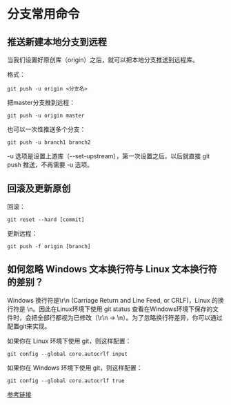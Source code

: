 # 分支常用命令

## 推送新建本地分支到远程

当我们设置好原创库（origin）之后，就可以把本地分支推送到远程库。

格式：

    git push -u origin <分支名>

把master分支推到远程：

    git push -u origin master

也可以一次性推送多个分支：

    git push -u branch1 branch2

-u 选项是设置上游库（--set-upstream），第一次设置之后，以后就直接 git push 推送，不再需要 -u 选项。


## 回滚及更新原创

回滚：

    git reset --hard [commit]

更新远程：

    git push -f origin [branch]


## 如何忽略 Windows 文本换行符与 Linux 文本换行符的差别？

Windows 换行符是\r\n (Carriage Return and Line Feed, or CRLF)，Linux 的换行符是 \n。因此在Linux环境下使用 git status 查看在Windows环境下保存的文件时，会把全部行都视为已修改（\r\n -> \n）。为了忽略换行符差异，你可以通过配置git来实现。

如果你在 Linux 环境下使用 git，则这样配置：

    git config --global core.autocrlf input

如果你在 Windows 环境下使用 git，则这样配置：

    git config --global core.autocrlf true

[参考链接](https://stackoverflow.com/a/52694438/3054511)



